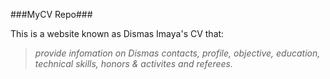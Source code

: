 ###MyCV Repo###

This is a website known as Dismas Imaya's CV that:

> *provide infomation on Dismas contacts, profile, objective, education, technical skills, honors & activites and referees.*
